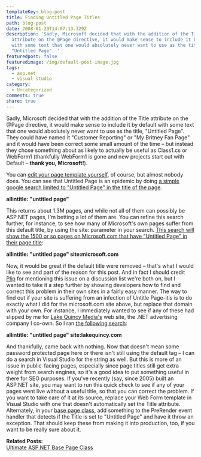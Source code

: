 ```yaml
---
templateKey: blog-post
title: Finding Untitled Page Titles
path: blog-post
date: 2008-01-29T14:07:13.329Z
description: 'Sadly, Microsoft decided that with the addition of the Title
  attribute on the @Page directive, it would make sense to include it by default
  with some text that one would absolutely never want to use as the title,
  "Untitled Page". '
featuredpost: false
featuredimage: /img/default-post-image.jpg
tags:
  - asp.net
  - visual studio
category:
  - Uncategorized
comments: true
share: true
---
```

<!--StartFragment-->

Sadly, Microsoft decided that with the addition of the Title attribute on the @Page directive, it would make sense to include it by default with some text that one would absolutely never want to use as the title, "Untitled Page". They could have named it "Customer Reporting" or "My Britney Fan Page" and it would have been correct some small amount of the time – but instead they chose something about as likely to actually be useful as Class1.cs or WebForm1 (thankfully WebForm1 is gone and new projects start out with Default – **thank you, Microsoft!**).

You can [edit your page template yourself](http://msdn.microsoft.com/msdnmag/issues/06/01/CodeTemplates), of course, but almost nobody does. You can see that Untitled Page is an epidemic by doing [a simple google search limited to "Untitled Page" in the title of the page](https://www.google.com/search?hl=en&q=allintitle%3A++%22untitled+page%22).

**allintitle: "untitled page"**

This returns about 1.3M pages, and while not all of them can possibly be ASP.NET pages, I'm betting a lot of them are. You can refine this search further, for instance, to see how many of Microsoft's own pages suffer from this default title, by using the site: parameter in your search. [This search will show the 1500 or so pages on Microsoft.com that have "Untitled Page" in their page title](https://www.google.com/search?hl=en&q=allintitle%3A++%22untitled+page%22+site%3Amicrosoft.com):

**allintitle: "untitled page" site:microsoft.com**

Now, it would be great if the default title were removed – that's what I would like to see and part of the reason for this post. And in fact I should credit [Plip](http://weblogs.asp.net/plip) for mentioning this issue on a discussion list we're both on, but I wanted to take it a step further by showing developers how to find and correct this problem in their own sites in a fairly easy manner. The way to find out if your site is suffering from an infection of Untitle Page-itis is to do exactly what I did for the microsoft.com site above, but replace that domain with your own. For instance, I immediately wanted to see if any of these had slipped by me for [Lake Quincy Media's](https://lakequincy.com/) web site, the .NET advertising company I co-own. So I ran [the following search](https://www.google.com/search?hl=en&q=allintitle%3A++%22untitled+page%22+site%3Alakequincy.com):

**allintitle: "untitled page" site:lakequincy.com**

And thankfully, came back with nothing. Now that doesn't mean some password protected page here or there isn't still using the default tag – I can do a search in Visual Studio for the string as well. But this is more of an issue in public-facing pages, especially since page titles still get extra weight from search engines, so it's a good idea to put something useful in there for SEO purposes. If you've recently (say, since 2005) built an ASP.NET site, you may want to run this quick check to see if any of your pages went live without a useful title, so that you can correct the problem. If you want to take care of it at its source, replace your Web Form template in Visual Studio with one that doesn't automatically set the Title attribute. Alternately, in your [base page class](http://ardalis.com/blogs/ssmith/archive/2006/09/14/Ultimate-ASP.NET-Base-Page-Class.aspx), add something to the PreRender event handler that detects if the Title is set to "Untitled Page" and have it throw an exception. That should keep these from making it into production, too, if you want to be really sure about it.



**Related Posts:**\
[Ultimate ASP.NET Base Page Class](http://ardalis.com/blogs/ssmith/archive/2006/09/14/Ultimate-ASP.NET-Base-Page-Class.aspx)

<!--EndFragment-->
